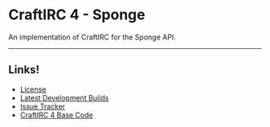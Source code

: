 CraftIRC 4 - Sponge
===================

An implementation of CraftIRC for the Sponge API.

------------------------------

Links!
------
* [License](https://github.com/CraftIRC/CraftIRC4Sponge/blob/master/LICENSE)
* [Latest Development Builds](http://ci.kitteh.org/job/CraftIRC4Sponge/)
* [Issue Tracker](https://github.com/CraftIRC/CraftIRC4Sponge/issues)
* [CraftIRC 4 Base Code](https://github.com/CraftIRC/4)